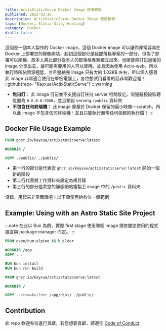 ```yaml
---
title: ActixStaticServe Docker Image 使用教學
published: 2025-02-26
description: ActixStaticServe Docker Image 使用教學
tags: [Docker, Static Site, Hosting]
category: Docker
draft: false
---
```

這個是一個本人製作的 Docker image，這個 Docker image 可以讓你非常容易在 Docker 上部署您的靜態網站，起初這個部分是我部落格專案的一部分，但為了部署可以順暢，故本人將此部分從本人的部落格專案獨立出來，也順便將打包過後的 image 分享出去，讓可能需要用的人可以使用。並且因為使用 Actix-web，所以執行時所佔資源極低，並且壓縮完 image 只有大約 1.02KB 左右，所以個人感覺此 image 非常適合使用在單板電腦上，各位想試用看看的話非常歡迎喔！
::github{repo="Kayxue/ActixStaticServe"}
:::warning
* **無自訂：** 此 image 目前並不支援自訂任何 server 相關設定。伺服器預設監聽位置為 `0.0.0.0:3000`，並且預設 serving `/public` 資料夾
* **不包含任何終端機：** 此 image 奠基於 Docker 保留的最小映像—scratch，所以此 image 不包含任何終端機！並且只能執行無需任何依賴的執行檔！
:::
## Docker File Usage Example
```dockerfile title="Dockerfile" icon="docker"
FROM ghcr.io/kayxue/actixstaticserve:latest

WORKDIR /

COPY ./public/ ./public/
```
* 第一行的部分是代表從 `ghcr.io/kayxue/actixstaticserve:latest` 開始一個新的階段
* 第二行代表將工作資料夾設定為根目錄
* 第三行的部分是將您的靜態網站複製至 image 中的 `/public` 資料夾

沒錯，用起來非常簡單吧！以下順便再給各位一個範例
## Example: Using with an Astro Static Site Project
:::note
在此以 Bun 為例，實際 first stage 使用哪個 image 請依據您使用的程式語言與 package manager 而定。
:::

```dockerfile title="Dockerfile" icon="docker"
FROM oven/bun:alpine AS builder

WORKDIR /app
COPY . .

RUN bun install
RUN bun run build

FROM ghcr.io/kayxue/actixstaticserve:latest

WORKDIR /

COPY --from=builder /app/dist/ ./public/
```

## Contribution
此 repo 歡迎各位進行貢獻，若您想要貢獻，請遵守 [Code of Conduct](https://www.rust-lang.org/policies/code-of-conduct)
